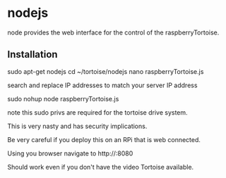 nodejs
================

node provides the web interface for the control of the raspberryTortoise.

Installation
---------------

   sudo apt-get nodejs
   cd ~/tortoise/nodejs 
   nano raspberryTortoise.js

search and replace IP addresses to match your server IP address

   sudo nohup node raspberryTortoise.js

note this sudo privs are required for the tortoise drive system. 

This is very nasty and has security implications. 

Be very careful if you deploy this on an RPi that is web connected.

Using you browser navigate to http://<yourRPiIP>:8080

Should work even if you don't have the video Tortoise available.


